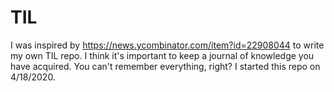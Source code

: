# TIL

I was inspired by https://news.ycombinator.com/item?id=22908044 to write my own TIL repo.  I think it's important to keep a journal of knowledge you have acquired.  You can't remember everything, right?
I started this repo on 4/18/2020.